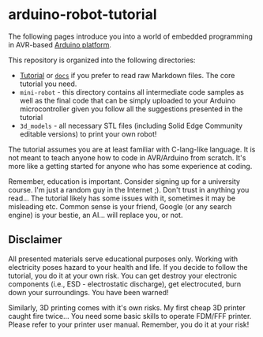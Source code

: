 # arduino-robot-tutorial

The following pages introduce you into a world of embedded programming in AVR-based
[Arduino platform](https://www.arduino.cc/).

This repository is organized into the following directories:

* [Tutorial](https://krkruk.github.io/arduino-robot-tutorial/) or [`docs`](docs/README.md) if you prefer to read raw Markdown files. The core tutorial you need.
* `mini-robot` - this directory contains all intermediate code samples as well as the final code that can be simply uploaded to your Arduino microcontroller given you follow all the suggestions presented in the tutorial
* `3d_models` - all necessary STL files (including Solid Edge Community editable versions) to print your own robot!

The tutorial assumes you are at least familiar with C-lang-like language. It is not meant
to teach anyone how to code in AVR/Arduino from scratch. It's more like a getting started
for anyone who has some experience at coding.

Remember, education is important. Consider signing up for a university course. I'm just
a random guy in the Internet ;). Don't trust in anything you read... The tutorial likely has some issues with it, sometimes it may be misleading etc. Common sense is your friend, Google (or any search engine) is your bestie, an AI... will replace you, or not.

## Disclaimer

All presented materials serve educational purposes only. Working with electricity
poses hazard to your health and life. If you decide to follow the tutorial,
you do it at your own risk. You can get destroy your electronic components (i.e., ESD - electrostatic discharge), get electrocuted, burn down your surroundings. You have been warned!

Similarly, 3D printing comes with it's own risks. My first cheap 3D printer caught fire twice...
You need some basic skills to operate FDM/FFF printer. Please refer to your printer user
manual. Remember, you do it at your risk!
